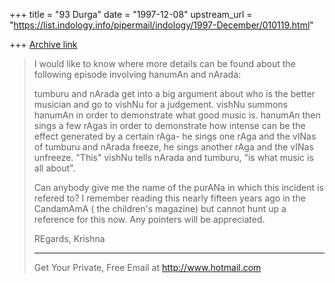 +++
title = "93 Durga"
date = "1997-12-08"
upstream_url = "https://list.indology.info/pipermail/indology/1997-December/010119.html"

+++
[Archive link](https://list.indology.info/pipermail/indology/1997-December/010119.html)

>
>   I would like to know where more details can be found about the
> following episode involving hanumAn and nArada:
>
>   tumburu and nArada get into a big argument about who is the better
> musician and go to vishNu for a judgement. vishNu summons hanumAn in
> order to demonstrate what good music is. hanumAn then sings a few rAgas
> in order to demonstrate how intense can be the effect generated by  a
> certain rAga- he sings one rAga and the vINas of tumburu and nArada
> freeze, he sings another rAga and the vINas unfreeze. "This" vishNu
> tells nArada and tumburu, "is what music is all about".
>
>  Can anybody give me the name of the purANa in which this incident is
> refered to? I remember reading this nearly fifteen years ago in the
> CandamAmA ( the children's magazine) but cannot hunt up a reference for
> this now.
>  Any pointers will be appreciated.
>
> REgards,
> Krishna
>
> ______________________________________________________
> Get Your Private, Free Email at http://www.hotmail.com
>



